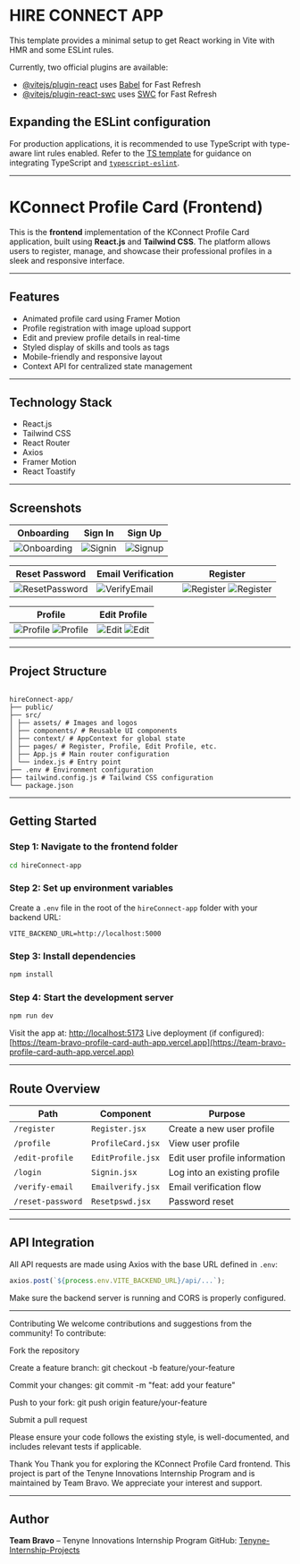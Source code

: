 # HIRE CONNECT APP

This template provides a minimal setup to get React working in Vite with HMR and some ESLint rules.

Currently, two official plugins are available:

- [@vitejs/plugin-react](https://github.com/vitejs/vite-plugin-react/blob/main/packages/plugin-react) uses [Babel](https://babeljs.io/) for Fast Refresh
- [@vitejs/plugin-react-swc](https://github.com/vitejs/vite-plugin-react/blob/main/packages/plugin-react-swc) uses [SWC](https://swc.rs/) for Fast Refresh

## Expanding the ESLint configuration

For production applications, it is recommended to use TypeScript with type-aware lint rules enabled. Refer to the [TS template](https://github.com/vitejs/vite/tree/main/packages/create-vite/template-react-ts) for guidance on integrating TypeScript and [`typescript-eslint`](https://typescript-eslint.io).

---

# KConnect Profile Card (Frontend)

This is the **frontend** implementation of the KConnect Profile Card application, built using **React.js** and **Tailwind CSS**. The platform allows users to register, manage, and showcase their professional profiles in a sleek and responsive interface.

---

## Features

- Animated profile card using Framer Motion
- Profile registration with image upload support
- Edit and preview profile details in real-time
- Styled display of skills and tools as tags
- Mobile-friendly and responsive layout
- Context API for centralized state management

---

## Technology Stack

- React.js
- Tailwind CSS
- React Router
- Axios
- Framer Motion
- React Toastify

---

## Screenshots

| Onboarding                               | Sign In                              | Sign Up                              |
| ---------------------------------------- | ------------------------------------ | ------------------------------------ |
| ![Onboarding](./screenshots/screen1.png) | ![Signin](./screenshots/screen2.png) | ![Signup](./screenshots/screen3.png) |

| Reset Password                              | Email Verification                        | Register                                                                        |
| ------------------------------------------- | ----------------------------------------- | ------------------------------------------------------------------------------- |
| ![ResetPassword](./screenshots/screen4.png) | ![VerifyEmail](./screenshots/screen5.png) | ![Register](./screenshots/screen6a.png) ![Register](./screenshots/screen6b.png) |

| Profile                                                                       | Edit Profile                                                            |
| ----------------------------------------------------------------------------- | ----------------------------------------------------------------------- |
| ![Profile](./screenshots/screen7a.png) ![Profile](./screenshots/screen7b.png) | ![Edit](./screenshots/screen8a.png) ![Edit](./screenshots/screen8b.png) |

---

## Project Structure

```

hireConnect-app/
├── public/
├── src/
│ ├── assets/ # Images and logos
│ ├── components/ # Reusable UI components
│ ├── context/ # AppContext for global state
│ ├── pages/ # Register, Profile, Edit Profile, etc.
│ ├── App.js # Main router configuration
│ └── index.js # Entry point
├── .env # Environment configuration
├── tailwind.config.js # Tailwind CSS configuration
└── package.json

```

---

## Getting Started

### Step 1: Navigate to the frontend folder

```bash
cd hireConnect-app
```

### Step 2: Set up environment variables

Create a `.env` file in the root of the `hireConnect-app` folder with your backend URL:

```
VITE_BACKEND_URL=http://localhost:5000
```

### Step 3: Install dependencies

```bash
npm install
```

### Step 4: Start the development server

```bash
npm run dev
```

Visit the app at: [http://localhost:5173](http://localhost:5173)
Live deployment (if configured): [https://team-bravo-profile-card-auth-app.vercel.app](https://team-bravo-profile-card-auth-app.vercel.app)

---

## Route Overview

| Path              | Component         | Purpose                       |
| ----------------- | ----------------- | ----------------------------- |
| `/register`       | `Register.jsx`    | Create a new user profile     |
| `/profile`        | `ProfileCard.jsx` | View user profile             |
| `/edit-profile`   | `EditProfile.jsx` | Edit user profile information |
| `/login`          | `Signin.jsx`      | Log into an existing profile  |
| `/verify-email`   | `Emailverify.jsx` | Email verification flow       |
| `/reset-password` | `Resetpswd.jsx`   | Password reset                |

---

## API Integration

All API requests are made using Axios with the base URL defined in `.env`:

```js
axios.post(`${process.env.VITE_BACKEND_URL}/api/...`);
```

Make sure the backend server is running and CORS is properly configured.

---

Contributing
We welcome contributions and suggestions from the community! To contribute:

Fork the repository

Create a feature branch: git checkout -b feature/your-feature

Commit your changes: git commit -m "feat: add your feature"

Push to your fork: git push origin feature/your-feature

Submit a pull request

Please ensure your code follows the existing style, is well-documented, and includes relevant tests if applicable.

Thank You
Thank you for exploring the KConnect Profile Card frontend. This project is part of the Tenyne Innovations Internship Program and is maintained by Team Bravo. We appreciate your interest and support.

---

## Author

**Team Bravo** – Tenyne Innovations Internship Program
GitHub: [Tenyne-Internship-Projects](https://github.com/Tenyne-Internship-Projects)

```

```
